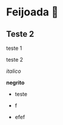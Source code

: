 # Feijoada :pig:



## Teste 2



teste 1

teste 2

_italico_

**negrito**

- teste

- f

- efef

  